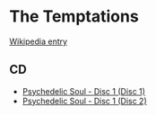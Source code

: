 # The Temptations

[Wikipedia entry](https://en.wikipedia.org/wiki/The_Temptations)

## CD

- [Psychedelic Soul - Disc 1 (Disc 1)](Psychedelic_Soul_-_Disc_1_Disc_1.md)
- [Psychedelic Soul - Disc 1 (Disc 2)](Psychedelic_Soul_-_Disc_1_Disc_2.md)

